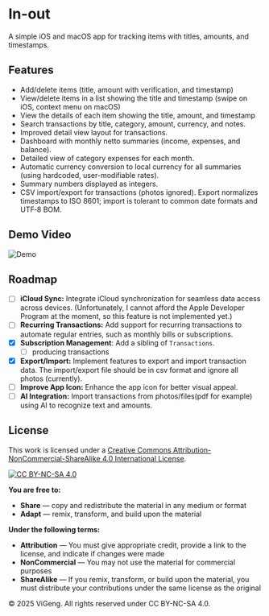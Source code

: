 # In-out

A simple iOS and macOS app for tracking items with titles, amounts, and timestamps.

## Features

- Add/delete items (title, amount with verification, and timestamp)
- View/delete items in a list showing the title and timestamp (swipe on iOS, context menu on macOS)
- View the details of each item showing the title, amount, and timestamp
- Search transactions by title, category, amount, currency, and notes.
- Improved detail view layout for transactions.
- Dashboard with monthly netto summaries (income, expenses, and balance).
- Detailed view of category expenses for each month.
- Automatic currency conversion to local currency for all summaries (using hardcoded, user-modifiable rates).
- Summary numbers displayed as integers.
- CSV import/export for transactions (photos ignored). Export normalizes timestamps to ISO 8601; import is tolerant to common date formats and UTF‑8 BOM.

## Demo Video

![Demo](assets/demo.gif)

## Roadmap

- [ ] **iCloud Sync:** Integrate iCloud synchronization for seamless data access across devices. (Unfortunately, I cannot afford the Apple Developer Program at the moment, so this feature is not implemented yet.)
- [ ] **Recurring Transactions:** Add support for recurring transactions to automate regular entries, such as monthly bills or subscriptions.
- [x] **Subscription Management**: Add a sibling of `Transactions`.
  - [ ] producing transactions
- [x] **Export/Import:** Implement features to export and import transaction data. The import/export file should be in csv format and ignore all photos (currently).
- [ ] **Improve App Icon:** Enhance the app icon for better visual appeal.
- [ ] **AI Integration:** Import transactions from photos/files(pdf for example) using AI to recognize text and amounts.

## License

This work is licensed under a [Creative Commons Attribution-NonCommercial-ShareAlike 4.0 International License](http://creativecommons.org/licenses/by-nc-sa/4.0/).

[![CC BY-NC-SA 4.0](https://licensebuttons.net/l/by-nc-sa/4.0/88x31.png)](http://creativecommons.org/licenses/by-nc-sa/4.0/)

**You are free to:**

- **Share** — copy and redistribute the material in any medium or format
- **Adapt** — remix, transform, and build upon the material

**Under the following terms:**

- **Attribution** — You must give appropriate credit, provide a link to the license, and indicate if changes were made
- **NonCommercial** — You may not use the material for commercial purposes
- **ShareAlike** — If you remix, transform, or build upon the material, you must distribute your contributions under the same license as the original

© 2025 ViGeng. All rights reserved under CC BY-NC-SA 4.0.
